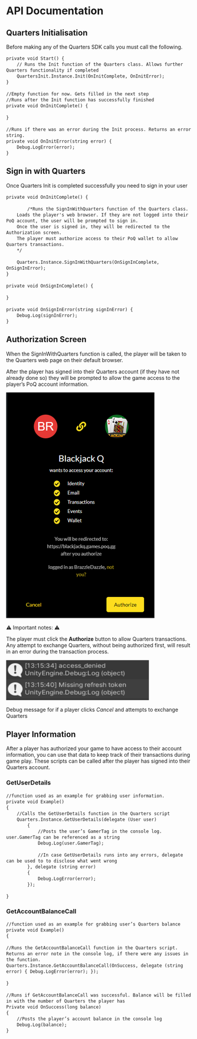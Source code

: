# API Documentation
## Quarters Initialisation
Before making any of the Quarters SDK calls you must call the following.

```
private void Start() {
    // Runs the Init function of the Quarters class. Allows further Quarters functionality if completed
    QuartersInit.Instance.Init(OnInitComplete, OnInitError);
}

//Empty function for now. Gets filled in the next step
//Runs after the Init function has successfully finished
private void OnInitComplete() {

}

//Runs if there was an error during the Init process. Returns an error string.
private void OnInitError(string error) {
    Debug.LogError(error);
}
```

## Sign in with Quarters
Once Quarters Init is completed successfully you need to sign in your user

```
private void OnInitComplete() {
        
        /*Runs the SignInWithQuarters function of the Quarters class.
    Loads the player's web browser. If they are not logged into their PoQ account, the user will be prompted to sign in.
    Once the user is signed in, they will be redirected to the Authorization screen.
	The player must authorize access to their PoQ wallet to allow Quarters transactions.
    */

    Quarters.Instance.SignInWithQuarters(OnSignInComplete, OnSignInError);
}

private void OnSignInComplete() {

}

private void OnSignInError(string signInError) {
    Debug.Log(signInError);
}
```

## Authorization Screen
When the  SignInWithQuarters function is called, the player will be taken to the Quarters web page on their default browser. 
 
After the player has signed into their Quarters account (if they have not already done so) they will be prompted to allow the game access to the player’s PoQ account information. 

![AuthImage](https://github.com/BRoerish/TestRepo/blob/master/TestAuth.png)

⚠️ Important notes: ⚠️

The player must click the **Authorize** button to allow Quarters transactions. Any attempt to exchange Quarters, without being authorized first, will result in an error during the transaction process.


![AuthConsoleLog](https://github.com/BRoerish/TestRepo/blob/master/ConsoleLogEx.png)

Debug message for if a player clicks *Cancel* and attempts to exchange Quarters


## Player Information
After a player has authorized your game to have access to their account information, you can use that data to keep track of their transactions during game play. These scripts can be called after the player has signed into their Quarters account.

### GetUserDetails
```
//function used as an example for grabbing user information.
private void Example()
{
	//Calls the GetUserDetails function in the Quarters script
	Quarters.Instance.GetUserDetails(delegate (User user)
        {
	        //Posts the user’s GamerTag in the console log. user.GamerTag can be referenced as a string
            Debug.Log(user.GamerTag);

            //In case GetUserDetails runs into any errors, delegate can be used to to disclose what went wrong
        }, delegate (string error)
        {
            Debug.LogError(error);
        });

}

```

### GetAccountBalanceCall

```
//function used as an example for grabbing user’s Quarters balance
private void Example()
{

//Runs the GetAccountBalanceCall function in the Quarters script. Returns an error note in the console log, if there were any issues in the function.
Quarters.Instance.GetAccountBalanceCall(OnSuccess, delegate (string error) { Debug.LogError(error); });

}

//Runs if GetAccountBalanceCall was successful. Balance will be filled in with the number of Quarters the player has
Private void OnSuccess(long balance)
{
	//Posts the player’s account balance in the console log
	Debug.Log(balance);
}
```
